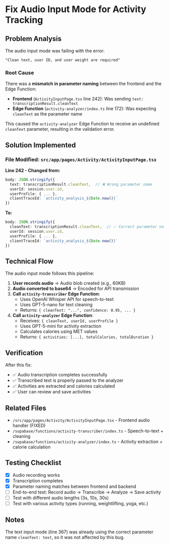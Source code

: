 # Fix Audio Input Mode for Activity Tracking

## Problem Analysis

The audio input mode was failing with the error:
```
"Clean text, user ID, and user weight are required"
```

### Root Cause

There was a **mismatch in parameter naming** between the frontend and the Edge Function:

- **Frontend** (`ActivityInputPage.tsx` line 242): Was sending `text: transcriptionResult.cleanText`
- **Edge Function** (`activity-analyzer/index.ts` line 172): Was expecting `cleanText` as the parameter name

This caused the `activity-analyzer` Edge Function to receive an undefined `cleanText` parameter, resulting in the validation error.

## Solution Implemented

### File Modified: `src/app/pages/Activity/ActivityInputPage.tsx`

**Line 242 - Changed from:**
```typescript
body: JSON.stringify({
  text: transcriptionResult.cleanText,  // ❌ Wrong parameter name
  userId: session.user.id,
  userProfile: { ... },
  clientTraceId: `activity_analysis_${Date.now()}`
})
```

**To:**
```typescript
body: JSON.stringify({
  cleanText: transcriptionResult.cleanText,  // ✅ Correct parameter name
  userId: session.user.id,
  userProfile: { ... },
  clientTraceId: `activity_analysis_${Date.now()}`
})
```

## Technical Flow

The audio input mode follows this pipeline:

1. **User records audio** → Audio blob created (e.g., 60KB)
2. **Audio converted to base64** → Encoded for API transmission
3. **Call `activity-transcriber` Edge Function**:
   - Uses OpenAI Whisper API for speech-to-text
   - Uses GPT-5-nano for text cleaning
   - Returns: `{ cleanText: "...", confidence: 0.95, ... }`
4. **Call `activity-analyzer` Edge Function**:
   - Receives: `{ cleanText, userId, userProfile }`
   - Uses GPT-5-mini for activity extraction
   - Calculates calories using MET values
   - Returns: `{ activities: [...], totalCalories, totalDuration }`

## Verification

After this fix:
- ✅ Audio transcription completes successfully
- ✅ Transcribed text is properly passed to the analyzer
- ✅ Activities are extracted and calories calculated
- ✅ User can review and save activities

## Related Files

- `/src/app/pages/Activity/ActivityInputPage.tsx` - Frontend audio handler (FIXED)
- `/supabase/functions/activity-transcriber/index.ts` - Speech-to-text + cleaning
- `/supabase/functions/activity-analyzer/index.ts` - Activity extraction + calorie calculation

## Testing Checklist

- [x] Audio recording works
- [x] Transcription completes
- [x] Parameter naming matches between frontend and backend
- [ ] End-to-end test: Record audio → Transcribe → Analyze → Save activity
- [ ] Test with different audio lengths (3s, 10s, 30s)
- [ ] Test with various activity types (running, weightlifting, yoga, etc.)

## Notes

The text input mode (line 367) was already using the correct parameter name `cleanText: text`, so it was not affected by this bug.
